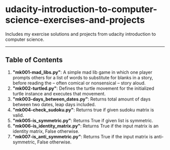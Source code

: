 # udacity-introduction-to-computer-science-exercises-and-projects

Includes my exercise solutions and projects from udacity introduction to computer science.

---

## Table of Contents

1. **"mk001-mad_libs.py"**: A simple mad lib game in which one player prompts others for a list of words to substitute for blanks in a story, before reading the – often comical or nonsensical – story aloud.
2. **"mk002-turtled.py"**: Defines the turtle movement for the initialized turtle instance and executes that movement.
3. **"mk003-days_between_dates.py"**: Returns total amount of days between two dates, leap days included.
4. **"mk004-check_sudoku.py"**: Returns true if given sudoku matrix is valid.
5. **"mk005-is_symmetric.py"**: Returns True if given list is symmetric.
6. **"mk006-is_identity_matrix.py"**: Returns True if the input matrix is an identity matrix, False otherwise.
7. **"mk007-is_anti_symmetric.py"**: Returns True if the input matrix is anti-symmetric, False otherwise.